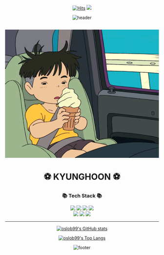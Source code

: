 <div align=center>


[![Hits](https://hits.seeyoufarm.com/api/count/incr/badge.svg?url=https%3A%2F%2Fgithub.com%2Fgmarobiana%2Fhit-counter&count_bg=%23FF9CB1&title_bg=%2341606C&icon=&icon_color=orange&title=hits&edge_flat=false)](https://github.com/oslob99)
![](https://img.shields.io/github/followers/oslob99?style=social)
 

![header](https://capsule-render.vercel.app/api?type=shark&color=gradient)
<!--  <h1>WELLCOME~</h1> -->
 <br>
 <img src="tumblr_o1dmptIKzu1sv5krro1_540.gif"> 

<h1> ⚽  KYUNGHOON  ⚽</h1>
<h3>📚 Tech Stack 📚</h3>


<img src="https://img.shields.io/badge/Java-007396?style=flat&logo=Conda-Forge&logoColor=white" />
<img src="https://img.shields.io/badge/Spring-6DB33F?style=flat&logo=Spring&logoColor=white" />
<img src="https://img.shields.io/badge/Spring Boot-6db33f?style=flat&logo=Spring Boot&logoColor=white" />
<img src="https://img.shields.io/badge/Spring Security-6db33f?style=flat&logo=Spring Security&logoColor=white" />
<br>
<img src="https://img.shields.io/badge/JPA-59666C?style=flat&logo=Hibernate&logoColor=white" />
<img src="https://img.shields.io/badge/MariaDB-003545?style=flat&logo=MariaDB&logoColor=white" />
<img src="https://img.shields.io/badge/PostgreSQL-003545?style=flat&logo=PostgreSQL&logoColor=white" />

 <br>
  
<hr>

[![oslob99's GitHub stats](https://github-readme-stats.vercel.app/api?username=oslob99&show_icons=true&hide=contribs,issues&theme=tokyonight)](https://github.com/anuraghazra/github-readme-stats)
    

[![oslob99's Top Langs](https://github-readme-stats.vercel.app/api/top-langs/?username=oslob99&layout=compact)](https://github.com/anuraghazra/github-readme-stats)


![footer](https://capsule-render.vercel.app/api?type=shark&color=gradient&section=footer)
  
  
  </div>
